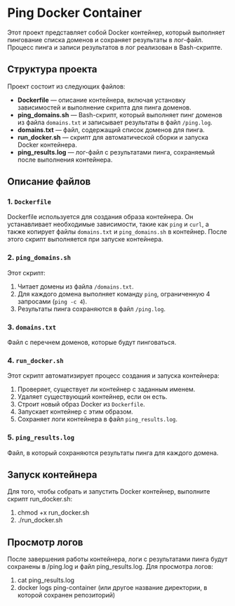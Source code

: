 # Ping Docker Container
Этот проект представляет собой Docker контейнер, который выполняет пингование списка доменов и сохраняет результаты в лог-файл. Процесс пинга и записи результатов в лог реализован в Bash-скрипте.

## Структура проекта
Проект состоит из следующих файлов:

- **Dockerfile** — описание контейнера, включая установку зависимостей и выполнение скрипта для пинга доменов.
- **ping_domains.sh** — Bash-скрипт, который выполняет пинг доменов из файла `domains.txt` и записывает результаты в файл `/ping.log`.
- **domains.txt** — файл, содержащий список доменов для пинга.
- **run_docker.sh** — скрипт для автоматической сборки и запуска Docker контейнера.
- **ping_results.log** — лог-файл с результатами пинга, сохраняемый после выполнения контейнера.

## Описание файлов

### 1. `Dockerfile`

Dockerfile используется для создания образа контейнера. Он устанавливает необходимые зависимости, такие как `ping` и `curl`, а также копирует файлы `domains.txt` и `ping_domains.sh` в контейнер. После этого скрипт выполняется при запуске контейнера.

### 2. `ping_domains.sh`

Этот скрипт:

1. Читает домены из файла `/domains.txt`.
2. Для каждого домена выполняет команду `ping`, ограниченную 4 запросами (`ping -c 4`).
3. Результаты пинга сохраняются в файл `/ping.log`.

### 3. `domains.txt`

Файл с перечнем доменов, которые будут пинговаться.

### 4. `run_docker.sh`

Этот скрипт автоматизирует процесс создания и запуска контейнера:

1. Проверяет, существует ли контейнер с заданным именем.
2. Удаляет существующий контейнер, если он есть.
3. Строит новый образ Docker из `Dockerfile`.
4. Запускает контейнер с этим образом.
5. Сохраняет логи контейнера в файл `ping_results.log`.

### 5. `ping_results.log`

Файл, в который сохраняются результаты пинга для каждого домена.

## Запуск контейнера
Для того, чтобы собрать и запустить Docker контейнер, выполните скрипт run_docker.sh:
1. chmod +x run_docker.sh
2. ./run_docker.sh

## Просмотр логов
После завершения работы контейнера, логи с результатами пинга будут сохранены в /ping.log и файл ping_results.log. Для просмотра логов:
1. cat ping_results.log
2. docker logs ping-container (или другое название директории, в которой сохранен репозиторий)
